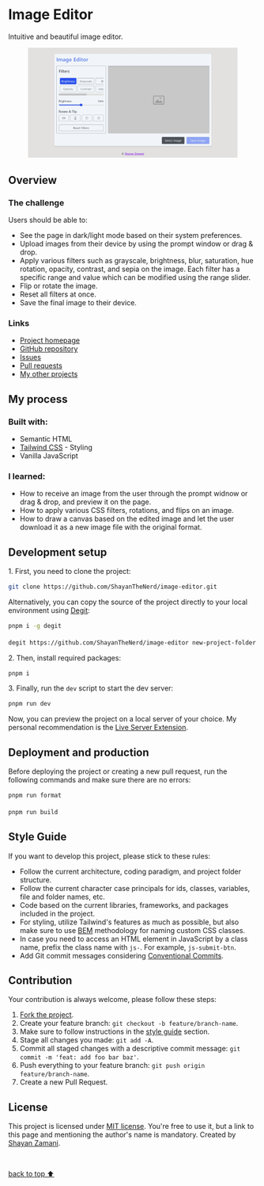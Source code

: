 <h1>Image Editor</h1>

<p>
   Intuitive and beautiful image editor.
</p>
<figure>
   <img src="https://github.com/ShayanTheNerd/image-editor/blob/main/og-img.webp" alt="Image Editor preview" />
</figure>

<h2>Overview</h2>
<h3>The challenge</h3>
<p>Users should be able to:</p>
<ul>
   <li>See the page in dark/light mode based on their system preferences.</li>
   <li>Upload images from their device by using the prompt window or drag & drop.</li>
   <li>Apply various filters such as grayscale, brightness, blur, saturation, hue rotation, opacity, contrast, and sepia on the image. Each filter has a specific range and value which can be modified using the range slider.</li>
   <li>Flip or rotate the image.</li>
   <li>Reset all filters at once.</li>
   <li>Save the final image to their device.</li>
</ul>

<h3>Links</h3>
<ul>
   <li>
      <a href="https://shayanthenerd.github.io/image-editor">Project homepage</a>
   </li>
   <li>
      <a href="https://github.com/ShayanTheNerd/image-editor">GitHub repository</a>
   </li>
   <li>
      <a href="https://github.com/ShayanTheNerd/image-editor/issues">Issues</a>
   </li>
   <li>
      <a href="https://github.com/ShayanTheNerd/image-editor/pulls">Pull requests</a>
   </li>
   <li>
      <a href="https://github.com/ShayanTheNerd?tab=repositories">My other projects</a>
   </li>
</ul>

<h2>My process</h2>
<h3>Built with:</h3>
<ul>
   <li>Semantic HTML</li>
   <li>
      <a href="https://tailwindcss.com">Tailwind CSS</a> - Styling
   </li>
   <li>Vanilla JavaScript</li>
</ul>

<h3>I learned:</h3>
<ul>
   <li>How to receive an image from the user through the prompt widnow or drag & drop, and preview it on the page.</li>
   <li>How to apply various CSS filters, rotations, and flips on an image.</li>
   <li>How to draw a canvas based on the edited image and let the user download it as a new image file with the original format.</li>
</ul>

<h2>Development setup</h2>
<p>1. First, you need to clone the project:</p>

```sh
git clone https://github.com/ShayanTheNerd/image-editor.git
```

<p>
   Alternatively, you can copy the source of the project directly to your local environment using <a href="https://github.com/Rich-Harris/degit">Degit</a>:
</p>

```sh
pnpm i -g degit

degit https://github.com/ShayanTheNerd/image-editor new-project-folder
```

<p>2. Then, install required packages:</p>

```sh
pnpm i
```

<p>3. Finally, run the <code>dev</code> script to start the dev server:</p>

```sh
pnpm run dev
```

<p>Now, you can preview the project on a local server of your choice. My personal recommendation is the <a href="https://marketplace.visualstudio.com/items?itemName=ritwickdey.LiveServer">Live Server Extension</a>.</p>

<h2>Deployment and production</h2>
<p>Before deploying the project or creating a new pull request, run the following commands and make sure there are no errors:</p>

```sh
pnpm run format

pnpm run build
```

<h2>Style Guide</h2>
<p>If you want to develop this project, please stick to these rules:</p>
<ul>
   <li>Follow the current architecture, coding paradigm, and project folder structure.</li>
   <li>Follow the current character case principals for ids, classes, variables, file and folder names, etc.</li>
   <li>Code based on the current libraries, frameworks, and packages included in the project.</li>
   <li>For styling, utilize Tailwind's features as much as possible, but also make sure to use <a href="https://getbem.com">BEM</a> methodology for naming custom CSS classes.</li>
   <li>In case you need to access an HTML element in JavaScript by a class name, prefix the class name with <code>js-</code>. For example, <code>js-submit-btn</code>.</li>
   <li>Add Git commit messages considering <a href="https://www.conventionalcommits.org">Conventional Commits</a>.</li>
</ul>

<h2>Contribution</h2>
<p>Your contribution is always welcome, please follow these steps:</p>
<ol>
   <li>
      <a href="https://github.com/ShayanTheNerd/image-editor/fork">Fork the project</a>.
   </li>
   <li>Create your feature branch: <code>git checkout -b feature/branch-name</code>.</li>
   <li>Make sure to follow instructions in the <a href="https://github.com/ShayanTheNerd/image-editor#style-guide">style guide</a> section.</li>
   <li>Stage all changes you made: <code>git add -A</code>.</li>
   <li>Commit all staged changes with a descriptive commit message: <code>git commit -m 'feat: add foo bar baz'</code>.</li>
   <li>Push everything to your feature branch: <code>git push origin feature/branch-name</code>.</li>
   <li>Create a new Pull Request.</li>
</ol>

<h2>License</h2>
<p>
   This project is licensed under <a href="https://github.com/ShayanTheNerd/image-editor/blob/main/LICENSE.md">MIT license</a>. You're free to use it, but a link to this page and mentioning the author's name is mandatory. Created by <a href="https://shayan-zamani.me">Shayan Zamani</a>.
</p>

<br />

<a href="https://github.com/ShayanTheNerd/image-editor#image-editor">back to top ⬆️</a>
